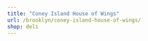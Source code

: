 ```yaml
---
title: "Coney Island House of Wings"
url: /brooklyn/coney-island-house-of-wings/
shop: deli
---
```

